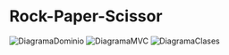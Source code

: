 # Rock-Paper-Scissor
![DiagramaDominio](https://user-images.githubusercontent.com/118752144/204576903-505c0473-5d72-44d1-81b4-e8e5f178a02c.svg)
![DiagramaMVC](https://user-images.githubusercontent.com/118752144/204576928-c3ae3728-ffec-48d4-a6c3-a9a17b327d8a.svg)
![DiagramaClases](https://user-images.githubusercontent.com/118752144/204576939-31110ca6-103c-47d6-8e5f-a8e616c3644f.svg)
